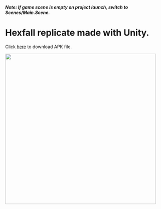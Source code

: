 <b><i>Note: If game scene is empty on project launch, switch to Scenes/Main.Scene.</i></b>


# Hexfall replicate made with Unity.
Click <a href="https://github.com/fastafaryan/hexfall/releases/download/0.1/HexagonFatih.apk">here</a> to download APK file.

<img src="https://github.com/fastafaryan/hexfall/blob/main/screenshot.jpeg" width="480" />
